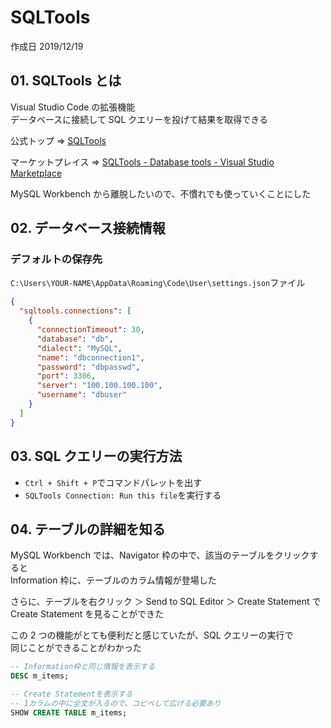 # SQLTools

作成日 2019/12/19

## 01. SQLTools とは

Visual Studio Code の拡張機能\
データベースに接続して SQL クエリーを投げて結果を取得できる

公式トップ => [SQLTools](https://vscode-sqltools.mteixeira.dev/)

マーケットプレイス => [SQLTools \- Database tools \- Visual Studio Marketplace](https://marketplace.visualstudio.com/items?itemName=mtxr.sqltools)

MySQL Workbench から離脱したいので、不慣れでも使っていくことにした

## 02. データベース接続情報

### デフォルトの保存先

`C:\Users\YOUR-NAME\AppData\Roaming\Code\User\settings.json`ファイル

```json
{
  "sqltools.connections": [
    {
      "connectionTimeout": 30,
      "database": "db",
      "dialect": "MySQL",
      "name": "dbconnection1",
      "password": "dbpasswd",
      "port": 3306,
      "server": "100.100.100.100",
      "username": "dbuser"
    }
  ]
}
```

## 03. SQL クエリーの実行方法

- `Ctrl + Shift + P`でコマンドパレットを出す
- `SQLTools Connection: Run this file`を実行する

## 04. テーブルの詳細を知る

MySQL Workbench では、Navigator 枠の中で、該当のテーブルをクリックすると\
Information 枠に、テーブルのカラム情報が登場した

さらに、テーブルを右クリック ＞ Send to SQL Editor ＞ Create Statement で\
Create Statement を見ることができた

この 2 つの機能がとても便利だと感じていたが、SQL クエリーの実行で\
同じことができることがわかった

```sql
-- Information枠と同じ情報を表示する
DESC m_items;

-- Create Statementを表示する
-- 1カラムの中に全文が入るので、コピペして広げる必要あり
SHOW CREATE TABLE m_items;
```
